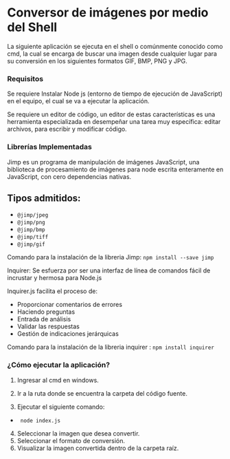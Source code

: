 Conversor de imágenes por medio del Shell
===================
La siguiente aplicación se ejecuta en el shell o comúnmente conocido como cmd, la cual se encarga de buscar una imagen desde cualquier lugar para su conversión en los siguientes formatos GIF, BMP, PNG y JPG.

### Requisitos

Se requiere Instalar Node js (entorno de tiempo de ejecución de JavaScript) en el equipo, el cual se va a ejecutar la aplicación.

Se requiere un editor de código, un editor de estas características es una herramienta especializada en desempeñar una tarea muy específica: editar archivos, para escribir y modificar código.

### Librerías Implementadas

Jimp es un programa de manipulación de imágenes JavaScript, una biblioteca de procesamiento de imágenes para node escrita enteramente en JavaScript, con cero dependencias nativas.
  
  ## Tipos admitidos:
+ `@jimp/jpeg`
+ `@jimp/png`
+ `@jimp/bmp`
+ `@jimp/tiff`
+ `@jimp/gif`

Comando para la instalación de la libreria Jimp: `npm install --save jimp`

Inquirer: Se esfuerza por ser una interfaz de línea de comandos fácil de incrustar y hermosa para Node.js

Inquirer.js facilita el proceso de:

* Proporcionar comentarios de errores
* Haciendo preguntas
* Entrada de análisis
* Validar las respuestas
* Gestión de indicaciones jerárquicas

Comando para la instalación de la libreria  inquirer : `npm install inquirer`

### ¿Cómo ejecutar la aplicación?

1. Ingresar al cmd en windows. 
2. Ir a la ruta donde se encuentra la carpeta del código fuente.

3. Ejecutar el siguiente comando:

 * ` node index.js`

4. Seleccionar la imagen que desea convertir. 
5. Seleccionar el formato de conversión.
6. Visualizar la imagen convertida dentro de la carpeta raíz.




